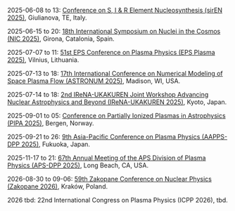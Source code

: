 2025-06-08 to 13: [Conference on S, I & R Element Nucleosynthesis (sirEN 2025)](https://indico.ict.inaf.it/event/2876/ "sirEN 2025 focuses on nucleosynthesis of sulfur, iron, and r-process elements, covering nuclear reactions and stellar evolution. Topics include neutron capture, supernova models, and computational astrophysics, emphasizing nuclear processes in cosmic element formation."), Giulianova, TE, Italy.

2025-06-15 to 20: [18th International Symposium on Nuclei in the Cosmos (NIC 2025)](https://indico.icc.ub.edu/event/341/ "NIC 2025 explores nuclear astrophysics, focusing on nucleosynthesis, stellar evolution, and nuclear reactions. Topics include cosmic abundances, neutron star mergers, and computational astrophysics, with applications in understanding cosmic origins, emphasizing experimental and theoretical nuclear studies."), Girona, Catalonia, Spain.

2025-07-07 to 11: [51st EPS Conference on Plasma Physics (EPS Plasma 2025)](https://epsplasma2025.com "EPS Plasma 2025 focuses on plasma physics, covering magnetic confinement, laser-plasma interactions, and plasma diagnostics. Topics include fusion energy, astrophysical plasmas, and plasma processing, emphasizing experimental, theoretical, and computational advancements in plasma science and applications."), Vilnius, Lithuania.

2025-07-13 to 18: [17th International Conference on Numerical Modeling of Space Plasma Flow (ASTRONUM 2025)](https://space-science.uah.edu/astronum2025/ "ASTRONUM 2025 focuses on numerical modeling of space plasma flows, covering magnetohydrodynamics, particle-in-cell simulations, and astrophysical plasmas. Topics include solar wind, cosmic rays, and applications in space weather, emphasizing computational plasma physics for astrophysical phenomena."), Madison, WI, USA.

2025-07-14 to 18: [2nd IReNA-UKAKUREN Joint Workshop Advancing Nuclear Astrophysics and Beyond (IReNA-UKAKUREN 2025)](https://www.jinaweb.org/events/2nd-irena-ukakuren-joint-workshop-advancing-nuclear-astrophysics-and-beyond "This workshop focuses on nuclear astrophysics, covering nucleosynthesis, stellar explosions, and nuclear reactions. Topics include neutron star mergers, cosmic ray production, and applications in cosmology, emphasizing experimental and theoretical advancements in nuclear astrophysical research."), Kyoto, Japan.

2025-09-01 to 05: [Conference on Partially Ionized Plasmas in Astrophysics (PIPA 2025)](https://uib.no/en/ppc/173827/partially-ionized-plasmas-astrophysics-pipa2025 "PIPA 2025 focuses on partially ionized plasmas in astrophysics, covering plasma dynamics, magnetic reconnection, and ionization processes. Topics include applications in stellar atmospheres, interstellar medium, and accretion disks, emphasizing computational and observational plasma astrophysics."), Bergen, Norway.

2025-09-21 to 26: [9th Asia-Pacific Conference on Plasma Physics (AAPPS-DPP 2025)](https://aappsdpp.org/AAPPSDPPF/Meetings.html "AAPPS-DPP 2025 explores plasma physics, covering magnetic confinement, laser-plasma interactions, and astrophysical plasmas. Topics include fusion energy, plasma diagnostics, and applications in materials processing, emphasizing experimental, theoretical, and computational plasma science advancements."), Fukuoka, Japan.

2025-11-17 to 21: [67th Annual Meeting of the APS Division of Plasma Physics (APS-DPP 2025)](https://engage.aps.org/dpp/meetings/annual-meeting "APS-DPP 2025 focuses on plasma physics, covering magnetic confinement, laser-plasma interactions, and plasma astrophysics. Topics include fusion energy, plasma diagnostics, and applications in materials processing, emphasizing experimental, theoretical, and computational plasma science advancements."), Long Beach, CA, USA.

2026-08-30 to 09-06: [59th Zakopane Conference on Nuclear Physics (Zakopane 2026)](https://zakopane2026.ifj.edu.pl "Zakopane 2026 focuses on nuclear physics, covering nuclear structure, reactions, and astrophysics. Topics include quark-gluon plasma, nuclear spectroscopy, and neutrino physics, emphasizing experimental and theoretical advances in understanding nuclear phenomena and applications."), Kraków, Poland.

2026 tbd: 22nd International Congress on Plasma Physics (ICPP 2026), tbd.

